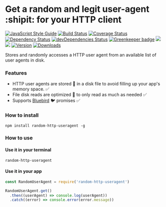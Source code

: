 # Get a random and legit user-agent :shipit: for your HTTP client

[![JavaScript Style Guide](https://img.shields.io/badge/code%20style-standard-brightgreen.svg)](http://standardjs.com/)
[![Build Status](https://travis-ci.org/hfreire/random-http-useragent.svg?branch=master)](https://travis-ci.org/hfreire/random-http-useragent)
[![Coverage Status](https://coveralls.io/repos/github/hfreire/random-http-useragent/badge.svg?branch=master)](https://coveralls.io/github/hfreire/random-http-useragent?branch=master)
[![Dependency Status](https://img.shields.io/david/hfreire/random-http-useragent.svg?style=flat)](https://david-dm.org/hfreire/random-http-useragent)
[![devDependencies Status](https://david-dm.org/hfreire/random-http-useragent/dev-status.svg)](https://david-dm.org/hfreire/random-http-useragent?type=dev)
[![Greenkeeper badge](https://badges.greenkeeper.io/hfreire/random-http-useragent.svg)](https://greenkeeper.io/)
[![](https://img.shields.io/github/release/hfreire/random-http-useragent.svg)](https://github.com/hfreire/random-http-useragent/releases)
[![](https://img.shields.io/badge/license-MIT-blue.svg)](LICENSE)
[![Version](https://img.shields.io/npm/v/random-http-useragent.svg)](https://www.npmjs.com/package/random-http-useragent)
[![Downloads](https://img.shields.io/npm/dt/random-http-useragent.svg)](https://www.npmjs.com/package/random-http-useragent) 

Stores and randomly accesses a HTTP user agent from an available list of user agents in disk.

### Features
* HTTP user agents are stored :floppy_disk: in a disk file to avoid filling up your app's memory space. :white_check_mark:  
* File disk reads are optimized :running: to only read as much as needed :white_check_mark:
* Supports [Bluebird](https://github.com/petkaantonov/bluebird) :bird: promises :white_check_mark:

### How to install
```
npm install random-http-useragent -g
```

### How to use

#### Use it in your terminal
```
random-http-useragent
```

#### Use it in your app
```javascript
const RandomUserAgent = require('random-http-useragent')

RandomUserAgent.get()
  .then((userAgent) => console.log(userAgent))
  .catch((error) => console.error(error.message))
```
